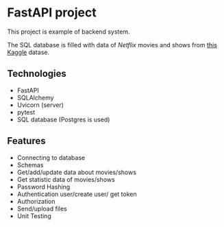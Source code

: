 # FastAPI project

This project is example of backend system.

The SQL database is filled with data of *Netflix* movies and shows from [this Kaggle](https://www.kaggle.com/datasets/victorsoeiro/netflix-tv-shows-and-movies) datase.

## Technologies
- FastAPI
- SQLAlchemy
- Uvicorn (server)
- pytest
- SQL database (Postgres is used)

## Features
- Connecting to database
- Schemas
- Get/add/update data about movies/shows
- Get statistic data of movies/shows
- Password Hashing
- Authentication user/create user/ get token
- Authorization
- Send/upload files
- Unit Testing
